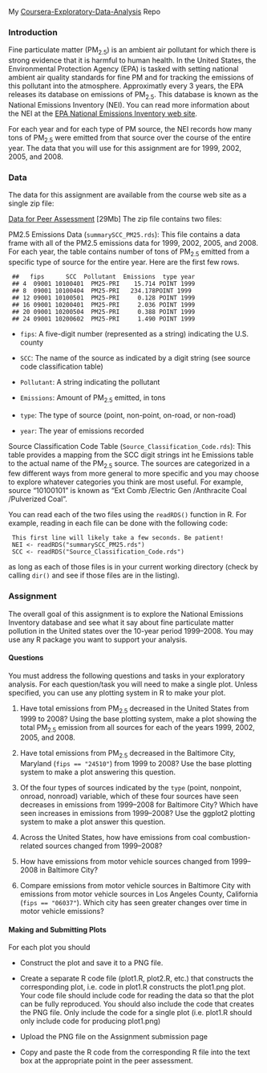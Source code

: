 ﻿My [Coursera-Exploratory-Data-Analysis](https://github.com/MVDinesh/Exploratory_Data_Analysis-Project-2) Repo  

### Introduction

Fine particulate matter (PM<sub>2.5</sub>) is an ambient air pollutant for which there is strong evidence that it is harmful to human health. In the United States, the Environmental Protection Agency (EPA) is tasked with setting national ambient air quality standards for fine PM and for tracking the emissions of this pollutant into the atmosphere. Approximatly every 3 years, the EPA releases its database on emissions of PM<sub>2.5</sub>. This database is known as the National Emissions Inventory (NEI). You can read more information about the NEI at the [EPA National Emissions Inventory web site](http://www.epa.gov/ttn/chief/eiinformation.html).

For each year and for each type of PM source, the NEI records how many tons of PM<sub>2.5</sub> were emitted from that source over the course of the entire year. The data that you will use for this assignment are for 1999, 2002, 2005, and 2008.

### Data

The data for this assignment are available from the course web site as a single zip file:

[Data for Peer Assessment](https://d396qusza40orc.cloudfront.net/exdata%2Fdata%2FNEI_data.zip) [29Mb]
The zip file contains two files:

PM2.5 Emissions Data (`summarySCC_PM25.rds`): This file contains a data frame with all of the PM2.5 emissions data for 1999, 2002, 2005, and 2008. For each year, the table contains number of tons of PM<sub>2.5</sub> emitted from a specific type of source for the entire year. Here are the first few rows.

     ##   fips      SCC  Pollutant  Emissions  type year
     ## 4  09001 10100401  PM25-PRI    15.714 POINT 1999
     ## 8  09001 10100404  PM25-PRI   234.178POINT 1999
     ## 12 09001 10100501  PM25-PRI     0.128 POINT 1999
     ## 16 09001 10200401  PM25-PRI     2.036 POINT 1999
     ## 20 09001 10200504  PM25-PRI     0.388 POINT 1999
     ## 24 09001 10200602  PM25-PRI     1.490 POINT 1999
     
* `fips`: A five-digit number (represented as a string) indicating the U.S. county

* `SCC`: The name of the source as indicated by a digit string (see source code classification table)

* `Pollutant`: A string indicating the pollutant

* `Emissions`: Amount of PM<sub>2.5</sub> emitted, in tons

* `type`: The type of source (point, non-point, on-road, or non-road)

* `year`: The year of emissions recorded

Source Classification Code Table (`Source_Classification_Code.rds`): This table provides a mapping from the SCC digit strings int he Emissions table to the actual name of the PM<sub>2.5</sub> source. The sources are categorized in a few different ways from more general to more specific and you may choose to explore whatever categories you think are most useful. For example, source “10100101” is known as “Ext Comb /Electric Gen /Anthracite Coal /Pulverized Coal”.

You can read each of the two files using the `readRDS()` function in R. For example, reading in each file can be done with the following code:

     This first line will likely take a few seconds. Be patient!
     NEI <- readRDS("summarySCC_PM25.rds")
     SCC <- readRDS("Source_Classification_Code.rds")  
     
as long as each of those files is in your current working directory (check by calling `dir()` and see if those files are in the listing).

### Assignment

The overall goal of this assignment is to explore the National Emissions Inventory database and see what it say about fine particulate matter pollution in the United states over the 10-year period 1999–2008. You may use any R package you want to support your analysis.

#### Questions

You must address the following questions and tasks in your exploratory analysis. For each question/task you will need to make a single plot. Unless specified, you can use any plotting system in R to make your plot.

1. Have total emissions from PM<sub>2.5</sub> decreased in the United States from 1999 to 2008? Using the base plotting system, make a plot showing the total PM<sub>2.5</sub> emission from all sources for each of the years 1999, 2002, 2005, and 2008.

2. Have total emissions from PM<sub>2.5</sub> decreased in the Baltimore City, Maryland (`fips == "24510"`) from 1999 to 2008? Use the base plotting system to make a plot answering this question.

3. Of the four types of sources indicated by the `type` (point, nonpoint, onroad, nonroad) variable, which of these four sources have seen decreases in emissions from 1999–2008 for Baltimore City? Which have seen increases in emissions from 1999–2008? Use the ggplot2 plotting system to make a plot answer this question.

4. Across the United States, how have emissions from coal combustion-related sources changed from 1999–2008?

5. How have emissions from motor vehicle sources changed from 1999–2008 in Baltimore City?

6. Compare emissions from motor vehicle sources in Baltimore City with emissions from motor vehicle sources in Los Angeles County, California (`fips == "06037"`). Which city has seen greater changes over time in motor vehicle emissions?

#### Making and Submitting Plots

For each plot you should

* Construct the plot and save it to a PNG file.

* Create a separate R code file (plot1.R, plot2.R, etc.) that constructs the corresponding plot, i.e. code in plot1.R constructs the plot1.png plot. Your code file should include code for reading the data so that the plot can be fully reproduced. You should also include the code that creates the PNG file. Only include the code for a single plot (i.e. plot1.R should only include code for producing plot1.png)

* Upload the PNG file on the Assignment submission page

* Copy and paste the R code from the corresponding R file into the text box at the appropriate point in the peer assessment.
